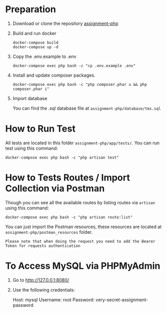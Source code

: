 # Preparation

1. Download or clone the repository [assignment-php](https://github.com/valdezalbertm/assignment-php)
2. Build and run docker
    ```
    docker-compose build
    docker-compose up -d
    ```

3. Copy the .env.example to .env

    `docker-compose exec php bash -c "cp .env.example .env"`

4. Install and update composer packages.

    `docker-compose exec php bash -c "php composer.phar u && php composer.phar i"`

5. Import database

    You can find the .sql database file at `assignment-php/database/tms.sql`

# How to Run Test

All tests are located in this folder `assignment-php/app/tests/`.
You can run test using this command:

    docker-compose exec php bash -c "php artisan test"

# How to Tests Routes / Import Collection via Postman

Though you can see all the available routes by listing routes via `artisan` using this command:

    docker-compose exec php bash -c "php artisan route:list"

You can just import the Postman resources, these resources are located at `assignment-php/postman_resources` folder.

`Please note that when doing the request you need to add the Bearer Token for requests authentication`

# To Access MySQL via PHPMyAdmin

1. Go to http://127.0.0.1:8080/
2. Use the following credentials:

    Host: mysql
    Username: root
    Password: very-secret-assignment-password
